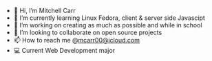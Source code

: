 - 👋 Hi, I’m Mitchell Carr
- 👀 I’m currently learning Linux Fedora, client & server side Javascipt 
- 🌱 I’m working on creating as much as possible and while in school
- 💞️ I’m looking to collaborate on open source projects
- 📫 How to reach me @mcarr00@icloud.com
- 💻 Current Web Development major

